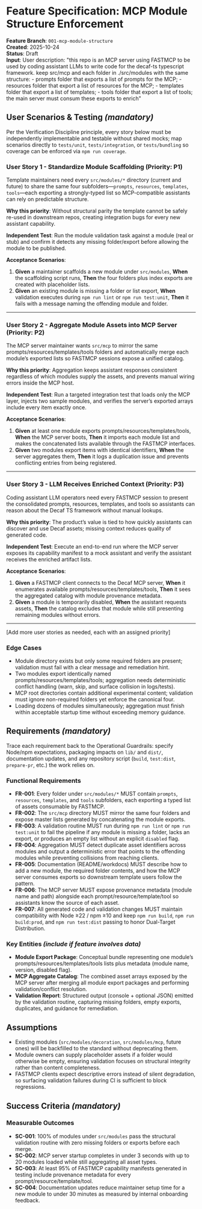 # Feature Specification: MCP Module Structure Enforcement

**Feature Branch**: `001-mcp-module-structure`  
**Created**: 2025-10-24  
**Status**: Draft  
**Input**: User description: "this repo is an MCP server using FASTMCP to be used by coding assistant LLMs to write code for the decaf-ts typescript framework. keep src/mcp and each folder in ./src/modules with the same structure: - prompts folder that exports a list of prompts for the MCP; - resources folder that export a list of resources for the MCP; - templates folder that export a list of templates; - tools folder that export a list of tools; the main server must consum these exports to enrich"

## User Scenarios & Testing *(mandatory)*

Per the Verification Discipline principle, every story below must be independently implementable and testable without shared mocks; map scenarios directly to `tests/unit`, `tests/integration`, or `tests/bundling` so coverage can be enforced via `npm run coverage`.

<!--
  IMPORTANT: User stories should be PRIORITIZED as user journeys ordered by importance.
  Each user story/journey must be INDEPENDENTLY TESTABLE - meaning if you implement just ONE of them,
  you should still have a viable MVP (Minimum Viable Product) that delivers value.
  
  Assign priorities (P1, P2, P3, etc.) to each story, where P1 is the most critical.
  Think of each story as a standalone slice of functionality that can be:
  - Developed independently
  - Tested independently
  - Deployed independently
  - Demonstrated to users independently
-->

### User Story 1 - Standardize Module Scaffolding (Priority: P1)

Template maintainers need every `src/modules/*` directory (current and future) to share the same four subfolders—`prompts`, `resources`, `templates`, `tools`—each exporting a strongly-typed list so MCP-compatible assistants can rely on predictable structure.

**Why this priority**: Without structural parity the template cannot be safely re-used in downstream repos, creating integration bugs for every new assistant capability.

**Independent Test**: Run the module validation task against a module (real or stub) and confirm it detects any missing folder/export before allowing the module to be published.

**Acceptance Scenarios**:

1. **Given** a maintainer scaffolds a new module under `src/modules`, **When** the scaffolding script runs, **Then** the four folders plus index exports are created with placeholder lists.
2. **Given** an existing module is missing a folder or list export, **When** validation executes during `npm run lint` or `npm run test:unit`, **Then** it fails with a message naming the offending module and folder.

---

### User Story 2 - Aggregate Module Assets into MCP Server (Priority: P2)

The MCP server maintainer wants `src/mcp` to mirror the same prompts/resources/templates/tools folders and automatically merge each module’s exported lists so FASTMCP sessions expose a unified catalog.

**Why this priority**: Aggregation keeps assistant responses consistent regardless of which modules supply the assets, and prevents manual wiring errors inside the MCP host.

**Independent Test**: Run a targeted integration test that loads only the MCP layer, injects two sample modules, and verifies the server’s exported arrays include every item exactly once.

**Acceptance Scenarios**:

1. **Given** at least one module exports prompts/resources/templates/tools, **When** the MCP server boots, **Then** it imports each module list and makes the concatenated lists available through the FASTMCP interfaces.
2. **Given** two modules export items with identical identifiers, **When** the server aggregates them, **Then** it logs a duplication issue and prevents conflicting entries from being registered.

---

### User Story 3 - LLM Receives Enriched Context (Priority: P3)

Coding assistant LLM operators need every FASTMCP session to present the consolidated prompts, resources, templates, and tools so assistants can reason about the Decaf TS framework without manual lookups.

**Why this priority**: The product’s value is tied to how quickly assistants can discover and use Decaf assets; missing context reduces quality of generated code.

**Independent Test**: Execute an end-to-end run where the MCP server exposes its capability manifest to a mock assistant and verify the assistant receives the enriched artifact lists.

**Acceptance Scenarios**:

1. **Given** a FASTMCP client connects to the Decaf MCP server, **When** it enumerates available prompts/resources/templates/tools, **Then** it sees the aggregated catalog with module provenance metadata.
2. **Given** a module is temporarily disabled, **When** the assistant requests assets, **Then** the catalog excludes that module while still presenting remaining modules without errors.

---

[Add more user stories as needed, each with an assigned priority]

### Edge Cases

- Module directory exists but only some required folders are present; validation must fail with a clear message and remediation hint.
- Two modules export identically named prompts/resources/templates/tools; aggregation needs deterministic conflict handling (warn, skip, and surface collision in logs/tests).
- MCP root directories contain additional experimental content; validation must ignore non-required folders yet enforce the canonical four.
- Loading dozens of modules simultaneously; aggregation must finish within acceptable startup time without exceeding memory guidance.

## Requirements *(mandatory)*

Trace each requirement back to the Operational Guardrails: specify Node/npm expectations, packaging impacts on `lib/` and `dist/`, documentation updates, and any repository script (`build`, `test:dist`, `prepare-pr`, etc.) the work relies on.

<!--
  ACTION REQUIRED: The content in this section represents placeholders.
  Fill them out with the right functional requirements.
-->

### Functional Requirements

- **FR-001**: Every folder under `src/modules/*` MUST contain `prompts`, `resources`, `templates`, and `tools` subfolders, each exporting a typed list of assets consumable by FASTMCP.
- **FR-002**: The `src/mcp` directory MUST mirror the same four folders and expose master lists generated by concatenating the module exports.
- **FR-003**: A validation routine MUST run during `npm run lint` or `npm run test:unit` to fail the pipeline if any module is missing a folder, lacks an export, or produces an empty list without an explicit `disabled` flag.
- **FR-004**: Aggregation MUST detect duplicate asset identifiers across modules and output a deterministic error that points to the offending modules while preventing collisions from reaching clients.
- **FR-005**: Documentation (README/workdocs) MUST describe how to add a new module, the required folder contents, and how the MCP server consumes exports so downstream template users follow the pattern.
- **FR-006**: The MCP server MUST expose provenance metadata (module name and path) alongside each prompt/resource/template/tool so assistants know the source of each asset.
- **FR-007**: All generated code and validation changes MUST maintain compatibility with Node ≥22 / npm ≥10 and keep `npm run build`, `npm run build:prod`, and `npm run test:dist` passing to honor Dual-Target Distribution.

### Key Entities *(include if feature involves data)*

- **Module Export Package**: Conceptual bundle representing one module’s prompts/resources/templates/tools lists plus metadata (module name, version, disabled flag).
- **MCP Aggregate Catalog**: The combined asset arrays exposed by the MCP server after merging all module export packages and performing validation/conflict resolution.
- **Validation Report**: Structured output (console + optional JSON) emitted by the validation routine, capturing missing folders, empty exports, duplicates, and guidance for remediation.

## Assumptions

- Existing modules (`src/modules/decoration`, `src/modules/mcp`, future ones) will be backfilled to the standard without deprecating them.
- Module owners can supply placeholder assets if a folder would otherwise be empty, ensuring validation focuses on structural integrity rather than content completeness.
- FASTMCP clients expect descriptive errors instead of silent degradation, so surfacing validation failures during CI is sufficient to block regressions.

## Success Criteria *(mandatory)*

<!--
  ACTION REQUIRED: Define measurable success criteria.
  These must be technology-agnostic and measurable.
-->

### Measurable Outcomes

- **SC-001**: 100% of modules under `src/modules` pass the structural validation routine with zero missing folders or exports before each merge.
- **SC-002**: MCP server startup completes in under 3 seconds with up to 20 modules loaded while still aggregating all asset types.
- **SC-003**: At least 95% of FASTMCP capability manifests generated in testing include provenance metadata for every prompt/resource/template/tool.
- **SC-004**: Documentation updates reduce maintainer setup time for a new module to under 30 minutes as measured by internal onboarding feedback.
